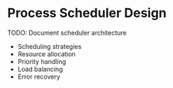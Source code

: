 # Process Scheduler Design

TODO: Document scheduler architecture
- Scheduling strategies
- Resource allocation
- Priority handling
- Load balancing
- Error recovery 